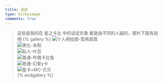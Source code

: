 ```yaml
---
title: 设定
type: kirbyimage
comments: true
---
```

>这些是我的在 星之卡比 中的设定形象
>都是由不同的人画的，图片下面有说明
{% gallery %}
![个人吧绘图-雪再霏霏](/gallery/kirbyimage/images/个人吧绘图-雪再霏霏.jpg)   
![黑化-未知](/gallery/kirbyimage/images/黑化-未知.jpg)   
![拟人-叶忍](/gallery/kirbyimage/images/拟人-叶忍.jpg)   
![普通-布偶卡比兔](/gallery/kirbyimage/images/普通-布偶卡比兔.jpg)   
![普通-幻爱y卡](/gallery/kirbyimage/images/普通-幻爱y卡.jpg)   
![星卡+MC-贝贝](/gallery/kirbyimage/images/星卡+MC-贝贝.jpg)   
{% endgallery %}